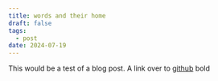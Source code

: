 ```yaml
---
title: words and their home
draft: false
tags:
  - post
date: 2024-07-19
---
```

This would be a test of a blog post. 
A link over to [github](https://github.com/heyraeh/soulfulpsyche)
bold